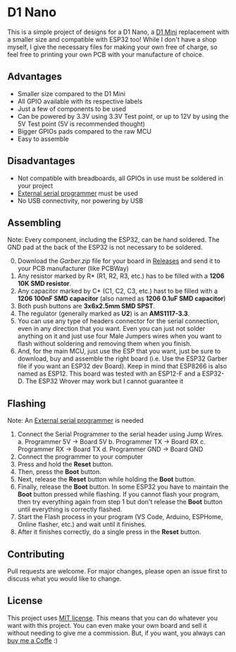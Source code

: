 # D1 Nano

This is a simple project of designs for a D1 Nano, a [D1 Mini](https://www.wemos.cc/en/latest/d1/d1_mini.html) replacement with a smaller size and compatible with ESP32 too!
While I don't have a shop myself, I give the necessary files for making your own free of charge, so feel free to printing your own PCB with your manufacture of choice.

## Advantages

 - Smaller size compared to the D1 Mini
 - All GPIO available with its respective labels
 - Just a few of components to be used
 - Can be powered by 3.3V using 3.3V Test point, or up to 12V by using the 5V Test point (5V is recommended thought)
 - Bigger GPIOs pads compared to the raw MCU
 - Easy to assemble

## Disadvantages

 - Not compatible with breadboards, all GPIOs in use must be soldered in your project
 - [External serial programmer](https://aliexpress.com/item/32842026979.html) must be used
 - No USB connectivity, nor powering by USB

## Assembling

Note: Every component, including the ESP32, can be hand soldered. The GND pad at the back of the ESP32 is not necessary to be soldered.

 0. Download the *Garber.zip* file for your board in [Releases](https://github.com/JPZV/D1-Nano/releases/latest) and send it to your PCB manufacturer (like PCBWay)
 1. Any resistor marked by R* (R1, R2, R3, etc.) has to be filled with a **1206 10K SMD resistor**.
 2. Any capacitor marked by C* (C1, C2, C3, etc.) hast to be filled with a **1206 100nF SMD capacitor** (also named as **1206 0.1uF SMD capacitor**)
 3. Both push buttons are **3x6x2.5mm SMD SPST**.
 4.  The regulator (generally marked as **U2**) is an **AMS1117-3.3**.
 5. You can use any type of headers connector for the serial connection, even in any direction that you want. Even you can just not solder anything on it and just use four Male Jumpers wires when you want to flash without soldering and removing them when you finish.
 6. And, for the main MCU, just use the ESP that you want, just be sure to download, buy and assemble the right board (i.e. Use the ESP32 Garber file if you want an ESP32 dev Board). Keep in mind that ESP8266 is also named as ESP12. This board was tested with an ESP12-F and a ESP32-D. The ESP32 Wrover may work but I cannot guarantee it

## Flashing

Note: An [External serial programmer](https://aliexpress.com/item/32842026979.html) is needed

 1. Connect the Serial Programmer to the serial header using Jump Wires.
     a. Programmer 5V -> Board 5V
     b. Programmer TX -> Board RX
     c. Programmer RX -> Board TX
     d. Programmer GND -> Board GND
 2. Connect the programmer to your computer
 3. Press and hold the **Reset** button.
 4. Then, press the **Boot** button.
 5. Next, release the **Reset** button while holding the **Boot** button.
 6. Finally, release the **Boot** button. In some ESP32 you have to maintain the **Boot** button pressed while flashing. If you cannot flash your program, then try everything again from step 1 but don't release the **Boot** button until everything is correctly flashed.
 7. Start the Flash process in your program (VS Code, Arduino, ESPHome, Online flasher, etc.) and wait until it finishes.
 8. After it finishes correctly, do a single press in the **Reset** button.

## Contributing

Pull requests are welcome. For major changes, please open an issue first to discuss what you would like to change.

## License

This project uses [MIT license](/LICENSE). This means that you can do whatever you want with this project. You can even make your own board and sell it without needing to give me a commission. But, if you want, you always can [buy me a Coffe](https://ko-fi.com/jpzv5) :)